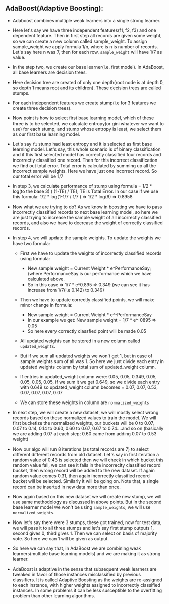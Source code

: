 ## AdaBoost(Adaptive Boosting):

* Adaboost combines multiple weak learners into a single strong learner. 

* Here let's say we have three independent features(f1, f2, f3) and one dependent feature. Then in first step all records are given some weight, so we can create a new column called sample_weight. To assign sample_weight we apply formula 1/n, where is n is number of records. Let's say here n was 7, then for each row, `sample_weight` will have 1/7 as value.
* In the step two, we create our base learner(i.e. first model). In AdaBoost, all base learners are decision trees.
* Here decision tree are created of only one depth(root node is at depth 0, so depth 1 means root and its children). These decision trees are called stumps.
* For each independent features we create stump(i.e for 3 features we create three decision trees).
* Now point is how to select first base learning model, which of these three is to be selected, we calculate entropy(or gini whatever we want to use) for each stump, and stump whose entropy is least, we select them as our first base learning model.

* Let's say `f1` stump had least entropy and it is selected as first base learning model. Let's say, this whole scenario is of binary classification and if this first selected model has correctly classified four records and incorrectly classified one record. Then for this incorrect classification we find out total error. Total error is calculated by summing up all the incorrect sample weights. Here we have just one incorrect record. So our total error will be 1/7

* In step 3, we calculate performance of stump using formula = 1/2 * log(to the base 3) ( (1-TE) / TE); TE is Total Error. In our case if we use this formula: 1/2 * log(1-1/7 / 1/7 ) => 1/2 * log(6) => 0.8958

* Now what we are trying to do? As we know in boosting we have to pass incorrectly classified records to next base learning model, so here we are just trying to increase the sample weight of all incorrectly classified records, and also we have to decrease the weight of correctly classified records.

* In step 4, we will update the sample weights. To update the weights we have two formula:
	* First we have to update the weights of incorrectly classified records using formula:
		* New sample weight = Current Weight * e^PerformanceSay;  (where PerformanceSay is our performance which we have calculated above.
		* So in this case => 1/7 * e^0.895 => 0.349 (we can see it has increase from 1/7(i.e 0.142) to 0.349)
	* Then we have to update correctly classified points, we will make minor change in formula:
		* New sample weight = Current Weight * e^-PerformanceSay
		* In our example we get: New sample weight = 1/7 * e^-0895 => 0.05
		* So here every correctly classfied point will be made 0.05

	* All updated weights can be stored in a new column called `updated_weights`.		
	* But if we sum all updated weights we won't get 1, but in case of sample weights sum of all was 1. So here we just divide each entry in updated weights column by total sum of updated_weight column.
	* If entries in updated_weight column were: 0.05, 0.05, 0.349, 0.05, 0.05, 0.05, 0.05, if we sum it we get 0.649, so we divide each entry with 0.649 so updated_weight column becomes = 0.07, 0.07, 0.53, 0.07, 0.07, 0.07, 0.07
	* We can store these weights in column are `normalized_weights`

* In next step, we will create a new dataset, we will mostly select wrong records based on these normalized values to train the model. We will first bucketize the normalized weights, our buckets will be 0 to 0.07, 0.07 to 0.14, 0.14 to 0.60, 0.60 to 0.67, 0.67 to 0.74....and so on (basically we are adding 0.07 at each step; 0.60 came from adding 0.07 to 0.53 weight)
* Now our algo will run 8 iterations (as total records are 7) to select different different records from old dataset. Let's say in first iteration a random value of 0.43 is selected then we will check in which bucket this random value fall, we can see it falls in the incorreclty classified record bucket, then wrong record will be added to the new dataset. If again random value comes 0.31, then again incorrectly classified record bucket will be selected. Similarly it will be going on. Note that, a single record can be inserted in new data more than once.

* Now again based on this new dataset we will create new stump, we will use same methodology as discussed in above points. But in the second base learner model we won't be using `sample_weights`, we will use `normalized_weights`.

* Now let's say there were 3 stumps, these got trained, now for test data, we will pass it to all three stumps and let's say first stump outputs 1, second gives 0, third gives 1. Then we can select on basis of majority vote. So here we can 1 will be given as output.

* So here we can say that, in AdaBoost we are combining weak learners(multiple base learning models) and we are making it as strong learner.

* AdaBoost is adaptive in the sense that subsequent weak learners are tweaked in favor of those instances misclassified by previous classifiers. It is called Adaptive Boosting as the weights are re-assigned to each instance, with higher weights assigned to incorrectly classified instances. In some problems it can be less susceptible to the overfitting problem than other learning algorithms.